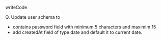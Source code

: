 writeCode

Q. Update user schema to

- contains password field with minimum 5 characters and maximim 15
- add createdAt field of type date and default it to current date.
  <!-- Done! -->
  <!-- const { date } = require("assert-plus");
  var mongoose = require("mongoose");
  var Schema = mongoose.Schema;
  var userSchema = new Schema({
    name: String,
    email: { type: String, lowercase: true },
    age: { type: Number, default: 0 },
    favorites: [String],
    marks: [Number],
    password: { type: String, min: 6, max: 15 },
    createdAt: { type: date, default: new Date() },
  });

var addSchema = new Schema({
village: String,
city: String,
State: String,
pin: Number,
user: Schema.types.ObjectId,
}); -->
